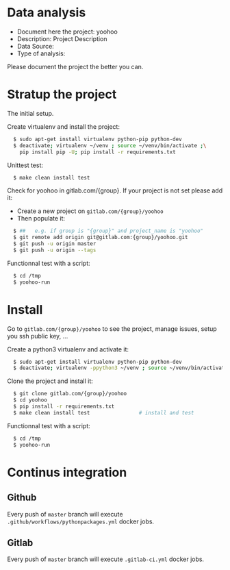 # Data analysis
- Document here the project: yoohoo
- Description: Project Description
- Data Source:
- Type of analysis:

Please document the project the better you can.

# Stratup the project

The initial setup.

Create virtualenv and install the project:
```bash
  $ sudo apt-get install virtualenv python-pip python-dev
  $ deactivate; virtualenv ~/venv ; source ~/venv/bin/activate ;\
    pip install pip -U; pip install -r requirements.txt
```

Unittest test:
```bash
  $ make clean install test
```

Check for yoohoo in gitlab.com/{group}.
If your project is not set please add it:

- Create a new project on `gitlab.com/{group}/yoohoo`
- Then populate it:

```bash
  $ ##   e.g. if group is "{group}" and project_name is "yoohoo"
  $ git remote add origin git@gitlab.com:{group}/yoohoo.git
  $ git push -u origin master
  $ git push -u origin --tags
```

Functionnal test with a script:
```bash
  $ cd /tmp
  $ yoohoo-run
```
# Install
Go to `gitlab.com/{group}/yoohoo` to see the project, manage issues,
setup you ssh public key, ...

Create a python3 virtualenv and activate it:
```bash
  $ sudo apt-get install virtualenv python-pip python-dev
  $ deactivate; virtualenv -ppython3 ~/venv ; source ~/venv/bin/activate
```

Clone the project and install it:
```bash
  $ git clone gitlab.com/{group}/yoohoo
  $ cd yoohoo
  $ pip install -r requirements.txt
  $ make clean install test                # install and test
```
Functionnal test with a script:
```bash
  $ cd /tmp
  $ yoohoo-run
``` 

# Continus integration
## Github 
Every push of `master` branch will execute `.github/workflows/pythonpackages.yml` docker jobs.
## Gitlab
Every push of `master` branch will execute `.gitlab-ci.yml` docker jobs.
